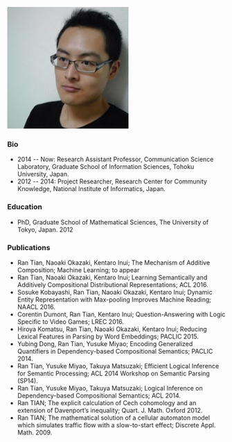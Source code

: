 ![photo](/photo.jpg)
### Bio
* 2014 -- Now: Research Assistant Professor, Communication Science Laboratory, Graduate School of Information Sciences, Tohoku University, Japan. 
* 2012 -- 2014: Project Researcher, Research Center for Community Knowledge, National Institute of Informatics, Japan. 

### Education
* PhD, Graduate School of Mathematical Sciences, The University of Tokyo, Japan. 2012

### Publications
* Ran Tian, Naoaki Okazaki, Kentaro Inui; The Mechanism of Additive Composition; Machine Learning; to appear
* Ran Tian, Naoaki Okazaki, Kentaro Inui; Learning Semantically and Additively Compositional Distributional Representations; ACL 2016.
* Sosuke Kobayashi, Ran Tian, Naoaki Okazaki, Kentaro Inui; Dynamic Entity Representation with Max-pooling Improves Machine Reading; NAACL 2016.
* Corentin Dumont, Ran Tian, Kentaro Inui; Question-Answering with Logic Specific to Video Games; LREC 2016.
* Hiroya Komatsu, Ran Tian, Naoaki Okazaki, Kentaro Inui; Reducing Lexical Features in Parsing by Word Embeddings; PACLIC 2015.
* Yubing Dong, Ran Tian, Yusuke Miyao; Encoding Generalized Quantifiers in Dependency-based Compositional Semantics; PACLIC 2014.
* Ran Tian, Yusuke Miyao,  Takuya Matsuzaki; Efficient Logical Inference for Semantic Processing; ACL 2014 Workshop on Semantic Parsing (SP14).
* Ran Tian, Yusuke Miyao, Takuya Matsuzaki; Logical Inference on Dependency-based Compositional Semantics; ACL 2014.
* Ran TIAN; The explicit calculation of Cech cohomology and an extension of Davenport’s inequality; Quart. J. Math. Oxford  2012.
* Ran TIAN; The mathematical solution of a cellular automaton model which simulates traffic flow with a slow-to-start effect; Discrete Appl. Math. 2009.
